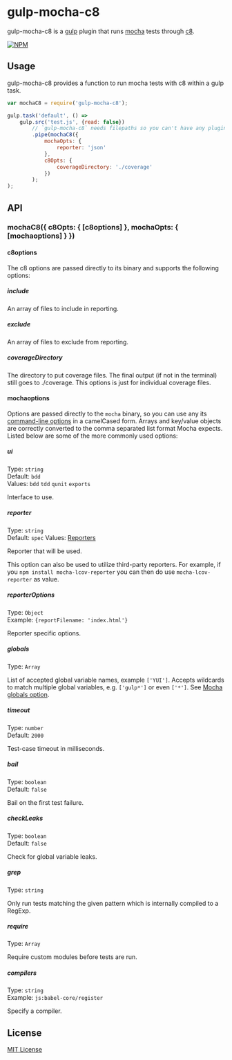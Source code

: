 # gulp-mocha-c8

gulp-mocha-c8 is a [gulp](https://github.com/wearefractal/gulp) plugin that runs [mocha](https://github.com/mochajs/mocha) tests through [c8](https://github.com/bcoe/c8).

[![NPM](https://nodei.co/npm/gulp-mocha-c8.png?downloads=true&downloadRank=true&stars=true)](https://nodei.co/npm/gulp-mocha-c8/)

## Usage

gulp-mocha-c8 provides a function to run mocha tests with c8 within a gulp task.

```javascript
var mochaC8 = require('gulp-mocha-c8');

gulp.task('default', () =>
	gulp.src('test.js', {read: false})
		// `gulp-mocha-c8` needs filepaths so you can't have any plugins before it
		.pipe(mochaC8({ 
            mochaOpts: {
                reporter: 'json'
            },
            c8Opts: {
                coverageDirectory: './coverage'
            })
        );
);
```

## API

### mochaC8({ c8Opts: { [c8options] }, mochaOpts: { [mochaoptions] } })

#### c8options

The c8 options are passed directly to its binary and supports the following options:

##### include

An array of files to include in reporting.

##### exclude

An array of files to exclude from reporting.

##### coverageDirectory

The directory to put coverage files. The final output (if not in the terminal) still goes to ./coverage. This options is just for individual coverage files.


#### mochaoptions

Options are passed directly to the `mocha` binary, so you can use any its [command-line options](http://mochajs.org/#usage) in a camelCased form. Arrays and key/value objects are correctly converted to the comma separated list format Mocha expects. Listed below are some of the more commonly used options:


##### ui

Type: `string`<br>
Default: `bdd`<br>
Values: `bdd` `tdd` `qunit` `exports`

Interface to use.

##### reporter

Type: `string`<br>
Default: `spec`
Values: [Reporters](https://github.com/mochajs/mocha/tree/master/lib/reporters)

Reporter that will be used.

This option can also be used to utilize third-party reporters. For example, if you `npm install mocha-lcov-reporter` you can then do use `mocha-lcov-reporter` as value.

##### reporterOptions

Type: `Object`<br>
Example: `{reportFilename: 'index.html'}`

Reporter specific options.

##### globals

Type: `Array`

List of accepted global variable names, example `['YUI']`. Accepts wildcards to match multiple global variables, e.g. `['gulp*']` or even `['*']`. See [Mocha globals option](http://mochajs.org/#globals-option).

##### timeout

Type: `number`<br>
Default: `2000`

Test-case timeout in milliseconds.

##### bail

Type: `boolean`<br>
Default: `false`

Bail on the first test failure.

##### checkLeaks

Type: `boolean`<br>
Default: `false`

Check for global variable leaks.

##### grep

Type: `string`

Only run tests matching the given pattern which is internally compiled to a RegExp.

##### require

Type: `Array`

Require custom modules before tests are run.

##### compilers

Type: `string`<br>
Example: `js:babel-core/register`

Specify a compiler.


## License

[MIT License](http://en.wikipedia.org/wiki/MIT_License)